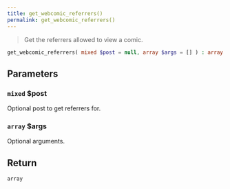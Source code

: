 ```yaml
---
title: get_webcomic_referrers()
permalink: get_webcomic_referrers()
---
```


> Get the referrers allowed to view a comic.

```php
get_webcomic_referrers( mixed $post = null, array $args = [] ) : array
```

## Parameters

### `mixed` $post
Optional post to get referrers for.

### `array` $args
Optional arguments.

## Return

`array`
